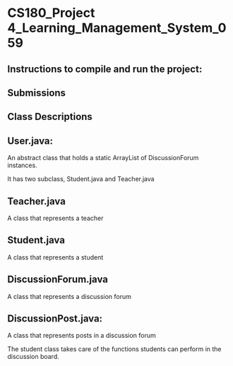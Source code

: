 # CS180_Project 4_Learning_Management_System_059

## Instructions to compile and run the project:

## Submissions

## Class Descriptions

## User.java:
An abstract class that holds a static ArrayList of DiscussionForum instances.

It has two subclass, Student.java and Teacher.java
## Teacher.java
A class that represents a teacher
## Student.java
A class that represents a student
## DiscussionForum.java
A class that represents a discussion forum
## DiscussionPost.java:
A class that represents posts in a discussion forum


The student class takes care of the functions students can perform in the discussion board.
